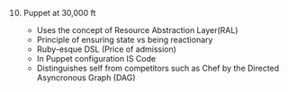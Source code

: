 010. Puppet at 30,000 ft

     * Uses the concept of Resource Abstraction Layer(RAL)
     * Principle of ensuring state vs being reactionary
     * Ruby-esque DSL (Price of admission)
     * In Puppet configuration IS Code
     * Distinguishes self from competitors such as Chef by the
       Directed Asyncronous Graph (DAG)
